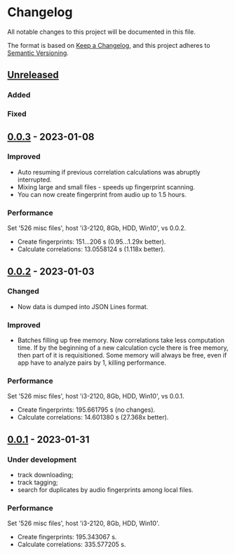 # Changelog

All notable changes to this project will be documented in this file.

The format is based on
[Keep a Changelog](https://keepachangelog.com/en/1.0.0/),
and this project adheres to
[Semantic Versioning](https://semver.org/spec/v2.0.0.html).



## [Unreleased]

### Added 



### Fixed





## [0.0.3] - 2023-01-08

### Improved

- Auto resuming if previous correlation calculations was abruptly interrupted.
- Mixing large and small files - speeds up fingerprint scanning.
- You can now create fingerprint from audio up to 1.5 hours.

### Performance

Set '526 misc files', host 'i3-2120, 8Gb, HDD, Win10', vs 0.0.2.
- Create fingerprints: 151...206 s (0.95...1.29x better).
- Calculate correlations: 13.0558124 s (1.118x better).



## [0.0.2] - 2023-01-03

### Changed

- Now data is dumped into JSON Lines format.

### Improved

- Batches filling up free memory. Now correlations take less computation time.
  If by the beginning of a new calculation cycle there is free memory, then
  part of it is requisitioned. Some memory will always be free, even if app
  have to analyze pairs by 1, killing performance.

### Performance

Set '526 misc files', host 'i3-2120, 8Gb, HDD, Win10', vs 0.0.1.
- Create fingerprints: 195.661795 s (no changes).
- Calculate correlations: 14.601380 s (27.368x better).



## [0.0.1] - 2023-01-31

### Under development

- track downloading;
- track tagging;
- search for duplicates by audio fingerprints among local files.

### Performance

Set '526 misc files', host 'i3-2120, 8Gb, HDD, Win10'.
- Create fingerprints: 195.343067 s.
- Calculate correlations: 335.577205 s.



[unreleased]: https://github.com/okeangel/cometa/compare/v0.0.3...HEAD
[0.0.3]: https://github.com/okeangel/cometa/compare/v0.0.2...v0.0.3
[0.0.2]: https://github.com/okeangel/cometa/compare/v0.0.1...v0.0.2
[0.0.1]: https://github.com/okeangel/cometa/releases/tag/v0.0.1